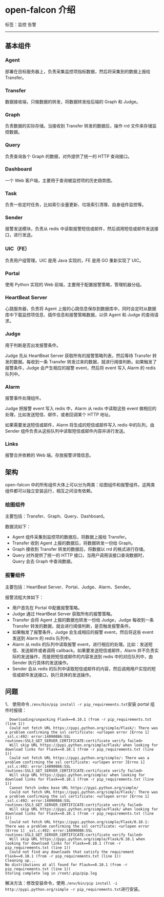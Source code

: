 # open-falcon 介绍

标签：监控 告警

---

## 基本组件

### Agent

部署在目标服务器上，负责采集监控项指标数据，然后将采集到的数据上报给 Transfer。

### Transfer

数据接收端，只做数据的转发，将数据转发给后端的 Graph 和 Judge。

### Graph

负责数据的实际存储。当接收到 Transfer 转发的数据后，操作 rrd 文件来存储监控数据。

### Query

负责查询各个 Graph 的数据，对外提供了统一的 HTTP 查询接口。

### Dashboard

一个 Web 客户端，主要用于查询被监控项的历史趋势图。

### Task

负责一些定时任务，比如索引全量更新、垃圾索引清理、自身组件监控等。

### Sender

报警发送模块，负责从 redis 中读取报警短信或邮件，然后调用短信或邮件发送接口，进行发送。

### UIC（FE）

负责用户组管理。UIC 是用 Java 实现的，FE 是用 GO 重新实现了 UIC。

### Portal

使用 Python 实现的 Web 前端，主要用于配置报警策略，管理机器分组。

### HeartBeat Server

心跳服务器，负责将 Agent 上报的心跳信息保存到数据库中，同时会定时从数据库中下载监控项信息、插件信息和报警策略数据，以供 Agent 和 Judge 的查询请求。

### Judge

用于判断是否出发报警条件。

Judge 先从 HeartBeat Server 获取所有的报警策略列表，然后等待 Transfer 转发的数据。每收到一条 Transfer 转发过来的数据，就进行阈值判断。如果触发了报警条件，Judge 会产生相应的报警 event，然后将 event 写入 Alarm 的 redis 队列中。

### Alarm

报警事件处理组件。

Judge 把报警 event 写入 redis 中，Alarm 从 redis 中读取这些 event 做相应的处理，比如发送短信、邮件，或者回调某个 HTTP 地址。

如果需要发送短信或邮件，Alarm 将生成的短信或邮件写入 redis 中的队列，由 Sender 组件负责从这些队列中读取短信或邮件内容并进行发送。

### Links

报警合并依赖的 Web 端，存放报警详情信息。

## 架构

open-falcon 中的所有组件大体上可以分为两类：绘图组件和报警组件。这两类组件都可以独立安装运行，相互之间没有依赖。

### 绘图组件

主要包括：Transfer、Graph、Query、Dashboard。

数据流如下：
- Agent 组件采集到监控项的数据后，将数据上报给 Transfer。
- Transfer 收到 Agent 上报的数据后，将数据转发一份给 Graph。
- Graph 接收到 Transfer 转发的数据后，将数据以 rrd 的格式进行存储。
- Query 对外提供了统一的 HTTP 接口，当用户调用该接口查询数据时，Query 会去 Graph 中查询数据。

### 报警组件

主要包括：HeartBeat Server、Portal、Judge、Alarm、Sender。

报警流程大体如下：
- 用户首先在 Portal 中配置报警策略。
- Judge 通过 HeartBeat Server 获取所有的报警策略。
- Transfer 会将 Agent 上报的数据也转发一份给 Judge，Judge 每收到一条 Transfer 转发的数据，就会进行阈值判断，是否触发报警条件。
- 如果触发了报警条件，Judge 会生成相应的报警 event，然后将这些 event 发送到 Alarm 的 redis 队列中。
- Alarm 从 redis 的队列中读取报警 event，进行相应的处理。比如：发送短信、发送邮件或者调用 callback。如果要发送短信或邮件，Alarm 并不负责实际的发送操作，而是把短信或邮件的内容发送到 redis 中的对应队列中，由 Sender 执行具体的发送操作。
- Sender 会从 redis 的队列中读取短信或邮件的内容，然后调用用户实现的短信或邮件发送接口，执行具体的发送操作。

## 问题

1、 使用命令`./env/bin/pip install -r pip_requirements.txt`安装 portal 组件时报错：
	
```shell
  Downloading/unpacking Flask==0.10.1 (from -r pip_requirements.txt (line 1))
  Could not fetch URL https://pypi.python.org/simple/Flask/: There was a problem confirming the ssl certificate: <urlopen error [Errno 1] _ssl.c:492: error:14090086:SSL routines:SSL3_GET_SERVER_CERTIFICATE:certificate verify failed>
  Will skip URL https://pypi.python.org/simple/Flask/ when looking for download links for Flask==0.10.1 (from -r pip_requirements.txt (line 1))
  Could not fetch URL https://pypi.python.org/simple/: There was a problem confirming the ssl certificate: <urlopen error [Errno 1] _ssl.c:492: error:14090086:SSL routines:SSL3_GET_SERVER_CERTIFICATE:certificate verify failed>
  Will skip URL https://pypi.python.org/simple/ when looking for download links for Flask==0.10.1 (from -r pip_requirements.txt (line 1))
  Cannot fetch index base URL https://pypi.python.org/simple/
  Could not fetch URL https://pypi.python.org/simple/Flask/: There was a problem confirming the ssl certificate: <urlopen error [Errno 1] _ssl.c:492: error:14090086:SSL routines:SSL3_GET_SERVER_CERTIFICATE:certificate verify failed>
  Will skip URL https://pypi.python.org/simple/Flask/ when looking for download links for Flask==0.10.1 (from -r pip_requirements.txt (line 1))
  Could not fetch URL https://pypi.python.org/simple/Flask/0.10.1: There was a problem confirming the ssl certificate: <urlopen error [Errno 1] _ssl.c:492: error:14090086:SSL routines:SSL3_GET_SERVER_CERTIFICATE:certificate verify failed>
  Will skip URL https://pypi.python.org/simple/Flask/0.10.1 when looking for download links for Flask==0.10.1 (from -r pip_requirements.txt (line 1))
  Could not find any downloads that satisfy the requirement Flask==0.10.1 (from -r pip_requirements.txt (line 1))
Cleaning up...
No distributions at all found for Flask==0.10.1 (from -r pip_requirements.txt (line 1))
Storing complete log in /root/.pip/pip.log
```
解决方法：修改安装命令，使用`./env/bin/pip install -i http://pypi.python.org/simple -r pip_requirements.txt`进行安装。